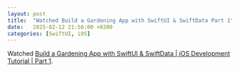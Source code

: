 ```yaml
---
layout: post
title:  "Watched Build a Gardening App with SwiftUI & SwiftData Part 1"
date:   2025-02-12 21:56:00 +0200
categories: [SwiftUI, iOS]
---
```

Watched [Build a Gardening App with SwiftUI & SwiftData \| iOS Development Tutorial \| Part 1](https://www.youtube.com/watch?v=0B0VAkmgb7E).
